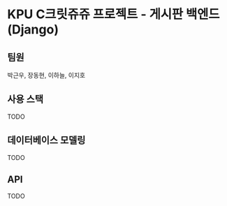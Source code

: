 # KPU C크릿쥬쥬 프로젝트 - 게시판 백엔드(Django)

## 팀원

박근우, 장동현, 이하늘, 이지호

## 사용 스택

TODO

## 데이터베이스 모델링

TODO

## API

TODO
